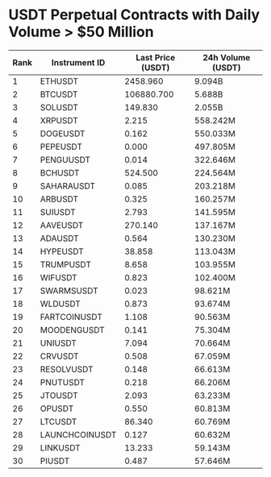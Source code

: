 # USDT Perpetual Contracts with Daily Volume > $50 Million

| Rank | Instrument ID | Last Price (USDT) | 24h Volume (USDT) |
|------|---------------|-------------------|-------------------|
| 1 | ETHUSDT | 2458.960 | 9.094B |
| 2 | BTCUSDT | 106880.700 | 5.688B |
| 3 | SOLUSDT | 149.830 | 2.055B |
| 4 | XRPUSDT | 2.215 | 558.242M |
| 5 | DOGEUSDT | 0.162 | 550.033M |
| 6 | PEPEUSDT | 0.000 | 497.805M |
| 7 | PENGUUSDT | 0.014 | 322.646M |
| 8 | BCHUSDT | 524.500 | 224.564M |
| 9 | SAHARAUSDT | 0.085 | 203.218M |
| 10 | ARBUSDT | 0.325 | 160.257M |
| 11 | SUIUSDT | 2.793 | 141.595M |
| 12 | AAVEUSDT | 270.140 | 137.167M |
| 13 | ADAUSDT | 0.564 | 130.230M |
| 14 | HYPEUSDT | 38.858 | 113.043M |
| 15 | TRUMPUSDT | 8.658 | 103.955M |
| 16 | WIFUSDT | 0.823 | 102.400M |
| 17 | SWARMSUSDT | 0.023 | 98.621M |
| 18 | WLDUSDT | 0.873 | 93.674M |
| 19 | FARTCOINUSDT | 1.108 | 90.563M |
| 20 | MOODENGUSDT | 0.141 | 75.304M |
| 21 | UNIUSDT | 7.094 | 70.664M |
| 22 | CRVUSDT | 0.508 | 67.059M |
| 23 | RESOLVUSDT | 0.148 | 66.613M |
| 24 | PNUTUSDT | 0.218 | 66.206M |
| 25 | JTOUSDT | 2.093 | 63.233M |
| 26 | OPUSDT | 0.550 | 60.813M |
| 27 | LTCUSDT | 86.340 | 60.769M |
| 28 | LAUNCHCOINUSDT | 0.127 | 60.632M |
| 29 | LINKUSDT | 13.233 | 59.143M |
| 30 | PIUSDT | 0.487 | 57.646M |
